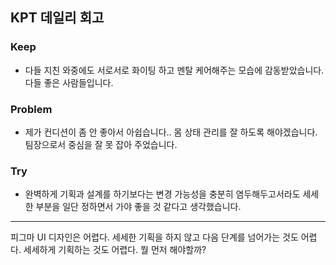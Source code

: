 ## KPT 데일리 회고


### Keep
- 다들 지친 와중에도 서로서로 화이팅 하고 멘탈 케어해주는 모습에 감동받았습니다. 다들 좋은 사람들입니다.

### Problem  
- 제가 컨디션이 좀 안 좋아서 아쉽습니다.. 몸 상태 관리를 잘 하도록 해야겠습니다. 팀장으로서 중심을 잘 못 잡아 주었습니다.

### Try
- 완벽하게 기획과 설계를 하기보다는 변경 가능성을 충분히 염두해두고서라도 세세한 부분을 일단 정하면서 가야 좋을 것 같다고 생각했습니다.


----
피그마 UI 디자인은 어렵다.
세세한 기획을 하지 않고 다음 단계를 넘어가는 것도 어렵다.
세세하게 기획하는 것도 어렵다.
뭘 먼저 해야할까?
